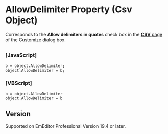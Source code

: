 # AllowDelimiter Property (Csv Object)

Corresponds to the **Allow delimiters in quotes** check box in the [**CSV** page](../../dlg/customize/csv/index) of the Customize dialog box.

## 

### \[JavaScript\]

```
b = object.AllowDelimiter;
object.AllowDelimiter = b;
```

### \[VBScript\]

```
b = object.AllowDelimiter
object.AllowDelimiter = b
```

## Version

Supported on EmEditor Professional Version 19.4 or later.
